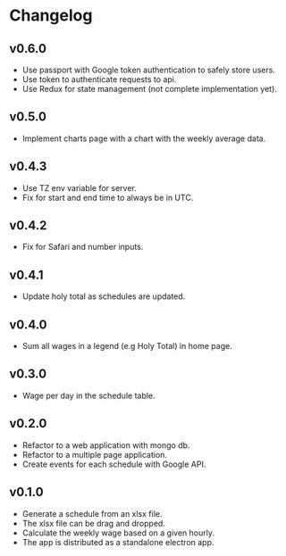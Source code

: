 # Changelog

## v0.6.0

- Use passport with Google token authentication to safely store users.
- Use token to authenticate requests to api.
- Use Redux for state management (not complete implementation yet).

## v0.5.0

- Implement charts page with a chart with the weekly average data.

## v0.4.3

- Use TZ env variable for server.
- Fix for start and end time to always be in UTC.

## v0.4.2

- Fix for Safari and number inputs.

## v0.4.1

- Update holy total as schedules are updated.

## v0.4.0

- Sum all wages in a legend (e.g Holy Total) in home page.

## v0.3.0

- Wage per day in the schedule table.

## v0.2.0

- Refactor to a web application with mongo db.
- Refactor to a multiple page application.
- Create events for each schedule with Google API.

## v0.1.0

- Generate a schedule from an xlsx file.
- The xlsx file can be drag and dropped.
- Calculate the weekly wage based on a given hourly.
- The app is distributed as a standalone electron app.
